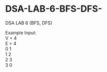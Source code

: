# DSA-LAB-6-BFS-DFS-
DSA LAB 6 (BFS, DFS)


Example Input: <br>
V = 4 <br>
E = 4 <br>
0 1 <br>
1 2 <br>
2 3 <br>
3 0 <br>
